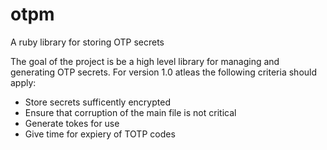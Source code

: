 # otpm
A ruby library for storing OTP secrets

The goal of the project is be a high level library for managing and generating
OTP secrets. For version 1.0 atleas the following criteria should apply:

- Store secrets sufficently encrypted
- Ensure that corruption of the main file is not critical
- Generate tokes for use
- Give time for expiery of TOTP codes